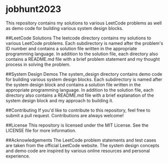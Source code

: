 # jobhunt2023
This repository contains my solutions to various LeetCode problems as well as demo code for building various system design blocks.

##LeetCode Solutions
The leetcode directory contains my solutions to various LeetCode problems. Each subdirectory is named after the problem's ID number and contains a solution file written in the appropriate programming language. In addition to the solution file, each directory also contains a README.md file with a brief problem statement and my thought process in solving the problem.

##System Design Demos
The system_design directory contains demo code for building various system design blocks. Each subdirectory is named after the system design block and contains a solution file written in the appropriate programming language. In addition to the solution file, each directory also contains a README.md file with a brief explanation of the system design block and my approach to building it.

##Contributing
If you'd like to contribute to this repository, feel free to submit a pull request. Contributions are always welcome!

##License
This repository is licensed under the MIT License. See the LICENSE file for more information.

##Acknowledgements
The LeetCode problem statements and test cases are taken from the official LeetCode website.
The system design concepts and demo code are inspired by various online resources and personal experience.
